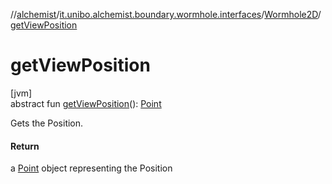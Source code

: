 //[alchemist](../../../index.md)/[it.unibo.alchemist.boundary.wormhole.interfaces](../index.md)/[Wormhole2D](index.md)/[getViewPosition](get-view-position.md)

# getViewPosition

[jvm]\
abstract fun [getViewPosition](get-view-position.md)(): [Point](https://docs.oracle.com/javase/8/docs/api/java/awt/Point.html)

Gets the Position.

#### Return

a [Point](https://docs.oracle.com/javase/8/docs/api/java/awt/Point.html) object representing the Position
